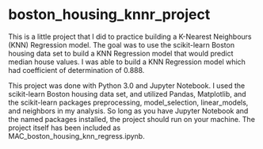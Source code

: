 # boston_housing_knnr_project
This is a little project that I did to practice building a K-Nearest Neighbours (KNN) Regression model. The goal was to use the scikit-learn Boston housing data set to build a KNN Regression model that would predict median house values. I was able to build a KNN Regression model which had coefficient of determination of 0.888.

This project was done with Python 3.0 and Jupyter Notebook. I used the scikit-learn Boston housing data set, and utilized Pandas, Matplotlib, and the scikit-learn packages preprocessing, model_selection, linear_models, and neighbors in my analysis. So long as you have Jupyter Notebook and the named packages installed, the project should run on your machine. The project itself has been included as MAC_boston_housing_knn_regress.ipynb.
